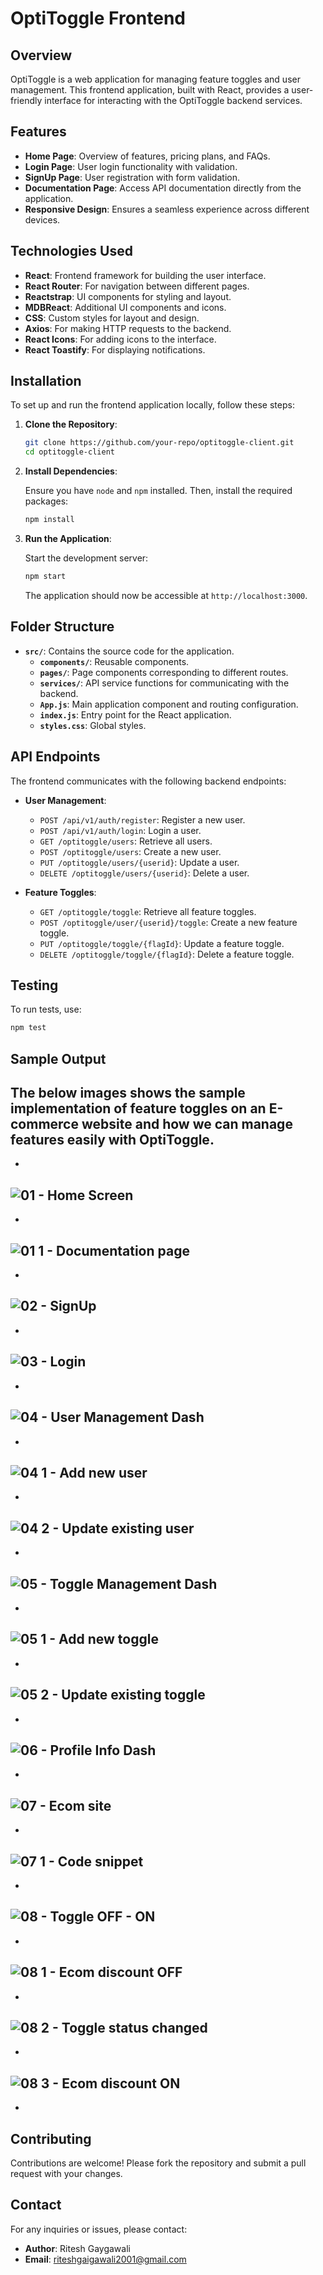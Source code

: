 # OptiToggle Frontend

## Overview

OptiToggle is a web application for managing feature toggles and user management. This frontend application, built with React, provides a user-friendly interface for interacting with the OptiToggle backend services.

## Features

- **Home Page**: Overview of features, pricing plans, and FAQs.
- **Login Page**: User login functionality with validation.
- **SignUp Page**: User registration with form validation.
- **Documentation Page**: Access API documentation directly from the application.
- **Responsive Design**: Ensures a seamless experience across different devices.

## Technologies Used

- **React**: Frontend framework for building the user interface.
- **React Router**: For navigation between different pages.
- **Reactstrap**: UI components for styling and layout.
- **MDBReact**: Additional UI components and icons.
- **CSS**: Custom styles for layout and design.
- **Axios**: For making HTTP requests to the backend.
- **React Icons**: For adding icons to the interface.
- **React Toastify**: For displaying notifications.

## Installation

To set up and run the frontend application locally, follow these steps:

1. **Clone the Repository**:

   ```bash
   git clone https://github.com/your-repo/optitoggle-client.git
   cd optitoggle-client
   ```

2. **Install Dependencies**:

   Ensure you have `node` and `npm` installed. Then, install the required packages:

   ```bash
   npm install
   ```

3. **Run the Application**:

   Start the development server:

   ```bash
   npm start
   ```

   The application should now be accessible at `http://localhost:3000`.

## Folder Structure

- **`src/`**: Contains the source code for the application.
  - **`components/`**: Reusable components.
  - **`pages/`**: Page components corresponding to different routes.
  - **`services/`**: API service functions for communicating with the backend.
  - **`App.js`**: Main application component and routing configuration.
  - **`index.js`**: Entry point for the React application.
  - **`styles.css`**: Global styles.

## API Endpoints

The frontend communicates with the following backend endpoints:

- **User Management**:
  - `POST /api/v1/auth/register`: Register a new user.
  - `POST /api/v1/auth/login`: Login a user.
  - `GET /optitoggle/users`: Retrieve all users.
  - `POST /optitoggle/users`: Create a new user.
  - `PUT /optitoggle/users/{userid}`: Update a user.
  - `DELETE /optitoggle/users/{userid}`: Delete a user.

- **Feature Toggles**:
  - `GET /optitoggle/toggle`: Retrieve all feature toggles.
  - `POST /optitoggle/user/{userid}/toggle`: Create a new feature toggle.
  - `PUT /optitoggle/toggle/{flagId}`: Update a feature toggle.
  - `DELETE /optitoggle/toggle/{flagId}`: Delete a feature toggle.

## Testing

To run tests, use:

```bash
npm test
```


## Sample Output 
The below images shows the sample implementation of feature toggles on an E-commerce website and how we can manage features easily with **OptiToggle**.
-
-
![01 - Home Screen](https://github.com/user-attachments/assets/99dbbe92-f89f-4413-81a0-38de4caa6208)
-
-
![01 1 - Documentation page](https://github.com/user-attachments/assets/9fbc220f-bb7f-4fd0-9d8a-b903718e5e1f)
-
-
![02 - SignUp](https://github.com/user-attachments/assets/bf192556-e959-4b41-803e-e5277e714275)
-
-
![03 - Login](https://github.com/user-attachments/assets/198ac697-8578-4f91-9fba-5f96bac4512e)
-
-
![04 - User Management Dash](https://github.com/user-attachments/assets/ed197dc5-2331-4a96-a161-0bfc201548b1)
-
-
![04 1 - Add new user](https://github.com/user-attachments/assets/45779329-6a08-448c-94d5-2edbf313bd31)
-
-
![04 2 - Update existing user](https://github.com/user-attachments/assets/4c6bfb04-4653-426a-8049-b216fd293a95)
-
-
![05 - Toggle Management Dash](https://github.com/user-attachments/assets/bbda0f69-e6fb-4250-b30f-ef3fa08dc3d7)
-
-
![05 1 - Add new toggle](https://github.com/user-attachments/assets/d03217e9-c352-4fbd-967c-bd2220f81d3e)
-
-
![05 2 - Update existing toggle](https://github.com/user-attachments/assets/37fea747-5e14-4c63-a274-9f1871f6fe9e)
-
-
![06 - Profile Info Dash](https://github.com/user-attachments/assets/3ead2dda-8734-43ba-98eb-8223bfe83154)
-
-
![07 - Ecom site](https://github.com/user-attachments/assets/614acb1d-27e4-4093-ba4e-4ed102f3cfb4)
-
-
![07 1 - Code snippet](https://github.com/user-attachments/assets/ec747206-439c-4065-a909-1f2ce02ec842)
-
-
![08 - Toggle OFF - ON](https://github.com/user-attachments/assets/e3d4b067-c6bd-42ec-9d15-e7bf22065ce8)
-
-
![08 1 - Ecom discount OFF](https://github.com/user-attachments/assets/1dcb4fe9-4695-43ee-946f-8df5dfbf056a)
-
-
![08 2 - Toggle status changed](https://github.com/user-attachments/assets/95372e72-35b2-4594-bb8f-dd557002b08c)
-
-
![08 3 - Ecom discount ON](https://github.com/user-attachments/assets/7c7212e9-7a8f-40fd-85b7-567e6f5278d0)
-
-
## Contributing

Contributions are welcome! Please fork the repository and submit a pull request with your changes. 


## Contact

For any inquiries or issues, please contact:

- **Author**: Ritesh Gaygawali
- **Email**: riteshgaigawali2001@gmail.com
